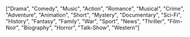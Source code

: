 ["Drama",
"Comedy",
"Music",
"Action",
"Romance",
"Musical",
"Crime",
"Adventure",
"Animation",
"Short",
"Mystery",
"Documentary",
"Sci-Fi",
"History",
"Fantasy",
"Family",
"War",
"Sport",
"News",
"Thriller",
"Film-Noir",
"Biography",
"Horror",
"Talk-Show",
"Western"]
